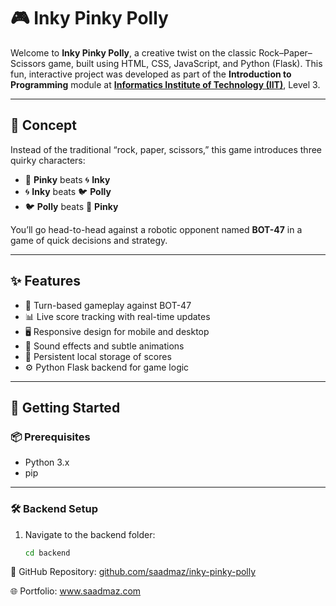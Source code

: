 # 🎮 Inky Pinky Polly

Welcome to **Inky Pinky Polly**, a creative twist on the classic Rock–Paper–Scissors game, built using HTML, CSS, JavaScript, and Python (Flask). This fun, interactive project was developed as part of the **Introduction to Programming** module at **[Informatics Institute of Technology (IIT)](https://www.iit.ac.lk)**, Level 3.

---

## 🧠 Concept

Instead of the traditional “rock, paper, scissors,” this game introduces three quirky characters:

- 🌸 **Pinky** beats 🌀 **Inky**
- 🌀 **Inky** beats 🐦 **Polly**
- 🐦 **Polly** beats 🌸 **Pinky**

You’ll go head-to-head against a robotic opponent named **BOT-47** in a game of quick decisions and strategy.

---

## ✨ Features

- 🔁 Turn-based gameplay against BOT-47
- 📊 Live score tracking with real-time updates
- 🖥️ Responsive design for mobile and desktop
- 🎵 Sound effects and subtle animations
- 💾 Persistent local storage of scores
- ⚙️ Python Flask backend for game logic

---

## 🚀 Getting Started

### 📦 Prerequisites

- Python 3.x
- pip

---

### 🛠 Backend Setup

1. Navigate to the backend folder:
   ```bash
   cd backend

🔗 GitHub Repository: [github.com/saadmaz/inky-pinky-polly](https://github.com/saadmaz/inky-pinky-polly)

🌐 Portfolio: www.saadmaz.com
